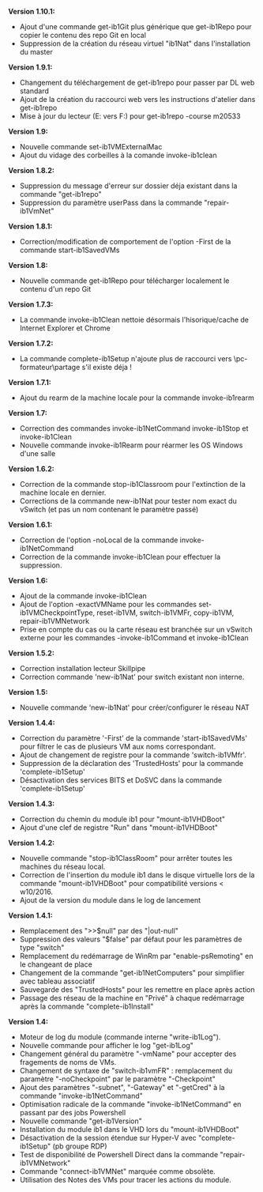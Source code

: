 ﻿**Version 1.10.1:**
 - Ajout d'une commande get-ib1Git plus générique que get-ib1Repo pour copier le contenu des repo Git en local
 - Suppression de la création du réseau virtuel "ib1Nat" dans l'installation du master

**Version 1.9.1:**
 - Changement du téléchargement de get-ib1repo pour passer par DL web standard
 - Ajout de la création du raccourci web vers les instructions d'atelier dans get-ib1repo
 - Mise à jour du lecteur (E: vers F:) pour get-ib1repo -course m20533

**Version 1.9:**
 - Nouvelle commande set-ib1VMExternalMac
 - Ajout du vidage des corbeilles à la comande invoke-ib1clean

**Version 1.8.2:**
 - Suppression du message d'erreur sur dossier déja existant dans la commande "get-ib1repo"
 - Suppression du paramètre userPass dans la commande "repair-ib1VmNet"

**Version 1.8.1:**
 - Correction/modification de comportement de l'option -First de la commande start-ib1SavedVMs

**Version 1.8:**
 - Nouvelle commande get-ib1Repo pour télécharger localement le contenu d'un repo Git

**Version 1.7.3:**
 - La commande invoke-ib1Clean nettoie désormais l'hisorique/cache de Internet Explorer et Chrome

**Version 1.7.2:**
 - La commande complete-ib1Setup n'ajoute plus de raccourci vers \\pc-formateur\partage s'il existe déja !

**Version 1.7.1:**
 - Ajout du rearm de la machine locale pour la commande invoke-ib1rearm

**Version 1.7:**
 - Correction des commandes invoke-ib1NetCommand invoke-ib1Stop et invoke-ib1Clean
 - Nouvelle commande invoke-ib1Rearm pour réarmer les OS Windows d'une salle

**Version 1.6.2:**
 - Correction de la commande stop-ib1Classroom pour l'extinction de la machine locale en dernier.
 - Corrections de la commande new-ib1Nat pour tester nom exact du vSwitch (et pas un nom contenant le paramètre passé)

**Version 1.6.1:**
 - Correction de l'option -noLocal de la commande invoke-ib1NetCommand
 - Correction de la commande invoke-ib1Clean pour effectuer la suppression.

**Version 1.6:**
 - Ajout de la commande invoke-ib1Clean
 - Ajout de l'option -exactVMName pour les commandes set-ib1VMCheckpointType, reset-ib1VM, switch-ib1VMFr, copy-ib1VM, repair-ib1VMNetwork
 - Prise en compte du cas ou la carte réseau est branchée sur un vSwitch externe pour les commandes -invoke-ib1Command et invoke-ib1Clean

**Version 1.5.2:**
 - Correction installation lecteur Skillpipe
 - Correction commande 'new-ib1Nat' pour switch existant non interne.

**Version 1.5:**
 - Nouvelle commande 'new-ib1Nat' pour créer/configurer le réseau NAT

**Version 1.4.4:**
 - Correction du paramètre '-First' de la commande 'start-ib1SavedVMs' pour filtrer le cas de plusieurs VM aux noms correspondant.
 - Ajout de changement de registre pour la commande 'switch-ib1VMfr'.
 - Suppression de la déclaration des 'TrustedHosts' pour la commande 'complete-ib1Setup'
 - Désactivation des services BITS et DoSVC dans la commande 'complete-ib1Setup'

**Version 1.4.3:**
- Correction du chemin du module ib1 pour "mount-ib1VHDBoot"
- Ajout d'une clef de registre "Run" dans "mount-ib1VHDBoot"

**Version 1.4.2:**
- Nouvelle commande "stop-ib1ClassRoom" pour arrêter toutes les machines du réseau local.
- Correction de l'insertion du module ib1 dans le disque virtuelle lors de la commande "mount-ib1VHDBoot" pour compatibilité versions < w10/2016.
- Ajout de la version du module dans le log de lancement

**Version 1.4.1:**
- Remplacement des ">>$null" par des "|out-null"
- Suppression des valeurs "$false" par défaut pour les paramètres de type "switch"
- Remplacement du redémarrage de WinRm par "enable-psRemoting" en le changeant de place
- Changement de la commande "get-ib1NetComputers" pour simplifier avec tableau associatif
- Sauvegarde des "TrustedHosts" pour les remettre en place après action
- Passage des réseau de la machine en "Privé" à chaque redémarrage après la commande "complete-ib1Install"

**Version 1.4:**
- Moteur de log du module (commande interne "write-ib1Log").
- Nouvelle commande pour afficher le log "get-ib1Log"
- Changement général du paramètre "-vmName" pour accepter des fragements de noms de VMs.
- Changement de syntaxe de "switch-ib1vmFR" : remplacement du paramètre "-noCheckpoint" par le paramètre "-Checkpoint"
- Ajout des paramètres "-subnet", "-Gateway" et "-getCred" à la commande "invoke-ib1NetCommand"
- Optimisation radicale de la commande "invoke-ib1NetCommand" en passant par des jobs Powershell
- Nouvelle commande "get-ib1Version"
- Installation du module ib1 dans le VHD lors du "mount-ib1VHDBoot"
- Désactivation de la session étendue sur Hyper-V avec "complete-ib1Setup" (pb groupe RDP)
- Test de disponibilité de Powershell Direct dans la commande "repair-ib1VMNetwork"
- Commande "connect-ib1VMNet" marquée comme obsolète.
- Utilisation des Notes des VMs pour tracer les actions du module.
